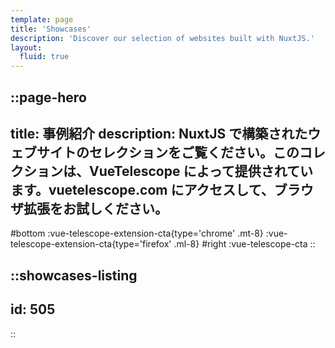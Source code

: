 ```yaml
---
template: page
title: 'Showcases'
description: 'Discover our selection of websites built with NuxtJS.'
layout:
  fluid: true
---
```


::page-hero
---
title: 事例紹介
description: NuxtJS で構築されたウェブサイトのセレクションをご覧ください。このコレクションは、VueTelescope によって提供されています。vuetelescope.com にアクセスして、ブラウザ拡張をお試しください。
---
#bottom
  :vue-telescope-extension-cta{type='chrome' .mt-8}
  :vue-telescope-extension-cta{type='firefox' .ml-8}
#right
  :vue-telescope-cta
::

::showcases-listing
---
id: 505
---
::
